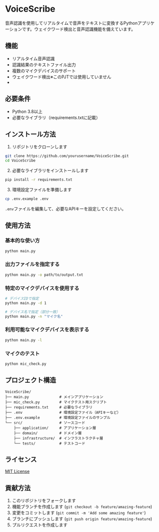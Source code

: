 # VoiceScribe

音声認識を使用してリアルタイムで音声をテキストに変換するPythonアプリケーションです。ウェイクワード検出と音声認識機能を備えています。

## 機能

- リアルタイム音声認識
- 認識結果のテキストファイル出力
- 複数のマイクデバイスのサポート
- ウェイクワード検出※このPJTでは使用していません
- 
## 必要条件

- Python 3.8以上
- 必要なライブラリ（requirements.txtに記載）

## インストール方法

1. リポジトリをクローンします
```bash
git clone https://github.com/yourusername/VoiceScribe.git
cd VoiceScribe
```

2. 必要なライブラリをインストールします
```bash
pip install -r requirements.txt
```

3. 環境設定ファイルを準備します
```bash
cp .env.example .env
```
`.env`ファイルを編集して、必要なAPIキーを設定してください。

## 使用方法

### 基本的な使い方
```bash
python main.py
```

### 出力ファイルを指定する
```bash
python main.py -o path/to/output.txt
```

### 特定のマイクデバイスを使用する
```bash
# デバイスIDで指定
python main.py -d 1

# デバイス名で指定（部分一致）
python main.py -n "マイク名"
```

### 利用可能なマイクデバイスを表示する
```bash
python main.py -l
```

### マイクのテスト
```bash
python mic_check.py
```

## プロジェクト構造

```
VoiceScribe/
├── main.py              # メインアプリケーション
├── mic_check.py         # マイクテスト用スクリプト
├── requirements.txt     # 必要なライブラリ
├── .env                 # 環境設定ファイル（APIキーなど）
├── .env.example         # 環境設定ファイルのサンプル
└── src/                 # ソースコード
    ├── application/     # アプリケーション層
    ├── domain/          # ドメイン層
    ├── infrastructure/  # インフラストラクチャ層
    └── tests/           # テストコード
```

## ライセンス

[MIT License](LICENSE)

## 貢献方法

1. このリポジトリをフォークします
2. 機能ブランチを作成します (`git checkout -b feature/amazing-feature`)
3. 変更をコミットします (`git commit -m 'Add some amazing feature'`)
4. ブランチにプッシュします (`git push origin feature/amazing-feature`)
5. プルリクエストを作成します 
